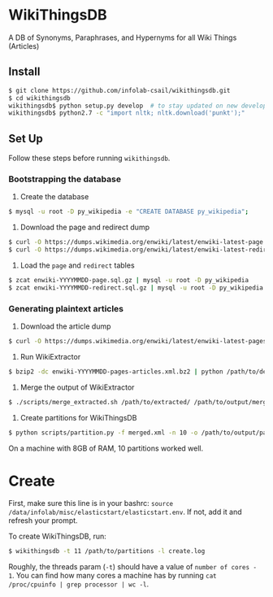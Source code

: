 # WikiThingsDB
A DB of Synonyms, Paraphrases, and Hypernyms for all Wiki Things (Articles)

## Install
```bash 
$ git clone https://github.com/infolab-csail/wikithingsdb.git
$ cd wikithingsdb
wikithingsdb$ python setup.py develop  # to stay updated on new developments
wikithingsdb$ python2.7 -c "import nltk; nltk.download('punkt');"
```
## Set Up

Follow these steps before running `wikithingsdb`.

### Bootstrapping the database
1. Create the database
  ```bash
  $ mysql -u root -D py_wikipedia -e "CREATE DATABASE py_wikipedia";
  ```

1. Download the page and redirect dump
  ```bash
  $ curl -O https://dumps.wikimedia.org/enwiki/latest/enwiki-latest-page.sql.gz enwiki-YYYYMMDD-page.sql.gz
  $ curl -O https://dumps.wikimedia.org/enwiki/latest/enwiki-latest-redirect.sql.gz enwiki-YYYYMMDD-redirect.sql.gz
  ```

1. Load the `page` and `redirect` tables
  ```bash
  $ zcat enwiki-YYYYMMDD-page.sql.gz | mysql -u root -D py_wikipedia
  $ zcat enwiki-YYYYMMDD-redirect.sql.gz | mysql -u root -D py_wikipedia
  ```

### Generating plaintext articles

1. Download the article dump
  ```bash
  $ curl -O https://dumps.wikimedia.org/enwiki/latest/enwiki-latest-pages-articles.xml.bz2 enwiki-YYYYMMDD-pages-articles.xml.bz2
  ```
  
1. Run WikiExtractor
  ```bash
  $ bzip2 -dc enwiki-YYYYMMDD-pages-articles.xml.bz2 | python /path/to/defexpand/scripts/WikiExtractor.py -l -o extracted
  ```
  
1. Merge the output of WikiExtractor 
  ```bash
  $ ./scripts/merge_extracted.sh /path/to/extracted/ /path/to/output/merged.xml
  ```
  
1. Create partitions for WikiThingsDB
  ```bash
  $ python scripts/partition.py -f merged.xml -n 10 -o /path/to/output/partitions
  ```
  
  On a machine with 8GB of RAM, 10 partitions worked well.

# Create

First, make sure this line is in your bashrc: `source /data/infolab/misc/elasticstart/elasticstart.env`. If not, add it and refresh your prompt.

To create WikiThingsDB, run:

```bash
$ wikithingsdb -t 11 /path/to/partitions -l create.log
```

Roughly, the threads param (`-t`) should have a value of `number of cores - 1`. You can find how many cores a machine has by running `cat /proc/cpuinfo | grep processor | wc -l`.
